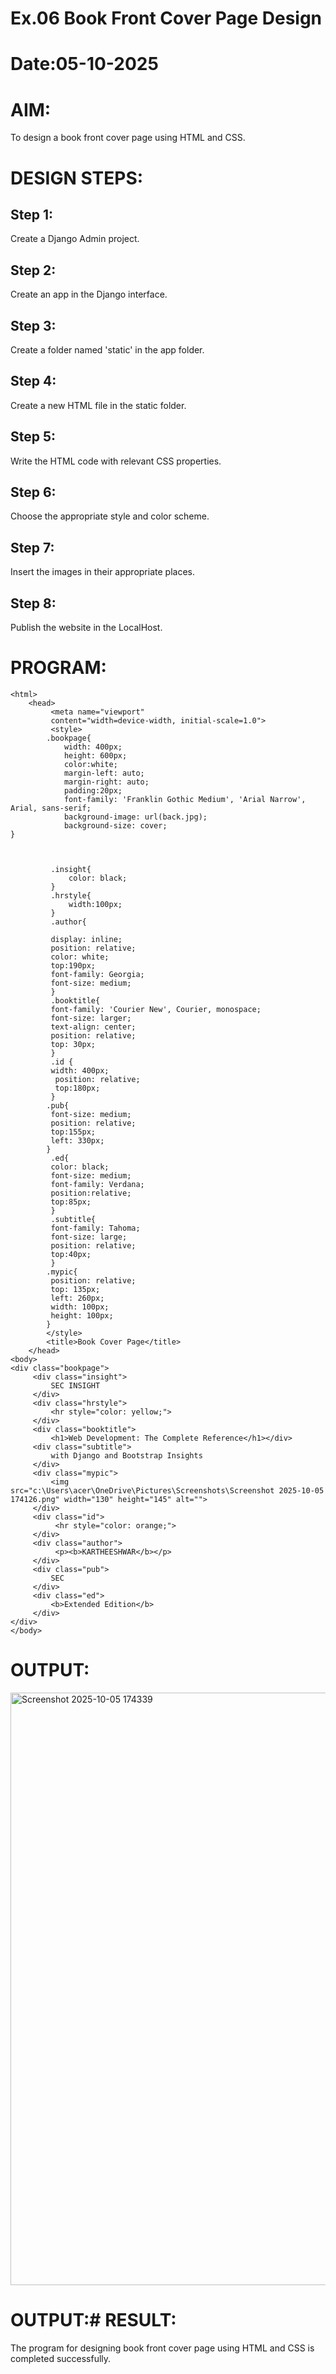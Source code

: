 # Ex.06 Book Front Cover Page Design
# Date:05-10-2025
# AIM:
To design a book front cover page using HTML and CSS.

# DESIGN STEPS:
## Step 1:
Create a Django Admin project.

## Step 2:
Create an app in the Django interface.

## Step 3:
Create a folder named 'static' in the app folder.

## Step 4:
Create a new HTML file in the static folder.

## Step 5:
Write the HTML code with relevant CSS properties.

## Step 6:
Choose the appropriate style and color scheme.

## Step 7:
Insert the images in their appropriate places.

## Step 8:
Publish the website in the LocalHost.

# PROGRAM:
```
<html>
    <head>
         <meta name="viewport"
         content="width=device-width, initial-scale=1.0">
         <style>
        .bookpage{
            width: 400px;
            height: 600px;
            color:white;
            margin-left: auto;
            margin-right: auto;
            padding:20px;
            font-family: 'Franklin Gothic Medium', 'Arial Narrow', Arial, sans-serif;
            background-image: url(back.jpg);
            background-size: cover;
}



         .insight{
             color: black;
         }
         .hrstyle{
             width:100px;                           
         }
         .author{

         display: inline;
         position: relative;
         color: white;
         top:190px;
         font-family: Georgia;
         font-size: medium;
         }
         .booktitle{
         font-family: 'Courier New', Courier, monospace;
         font-size: larger;
         text-align: center;
         position: relative;
         top: 30px;
         }
         .id {
         width: 400px;
          position: relative;
          top:180px;
         }
        .pub{
         font-size: medium;
         position: relative;
         top:155px;
         left: 330px;
        }
         .ed{
         color: black;
         font-size: medium;
         font-family: Verdana;
         position:relative;
         top:85px;
         }
         .subtitle{
         font-family: Tahoma;
         font-size: large;
         position: relative;
         top:40px;
         }
        .mypic{
         position: relative;
         top: 135px;
         left: 260px;
         width: 100px;
         height: 100px;
        }
        </style>
        <title>Book Cover Page</title>
    </head>
<body>
<div class="bookpage">
     <div class="insight">
         SEC INSIGHT
     </div>
     <div class="hrstyle">
         <hr style="color: yellow;">
     </div>
     <div class="booktitle">
         <h1>Web Development: The Complete Reference</h1></div>
     <div class="subtitle">
         with Django and Bootstrap Insights
     </div>
     <div class="mypic">
         <img src="c:\Users\acer\OneDrive\Pictures\Screenshots\Screenshot 2025-10-05 174126.png" width="130" height="145" alt="">
     </div>
     <div class="id">
          <hr style="color: orange;">
     </div>
     <div class="author">
          <p><b>KARTHEESHWAR</b></p>
     </div>
     <div class="pub">
         SEC
     </div>
     <div class="ed">
         <b>Extended Edition</b>
     </div>
</div>
</body>
```

# OUTPUT:

<img width="1795" height="948" alt="Screenshot 2025-10-05 174339" src="https://github.com/user-attachments/assets/bb40d22b-53fc-4af1-aa82-e4cf23db7acd" />

# OUTPUT:# RESULT:
The program for designing book front cover page using HTML and CSS is completed successfully.
